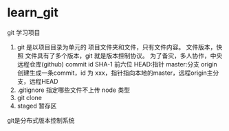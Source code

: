 # learn_git
git 学习项目

1. git 是以项目目录为单元的
项目文件夹和文件，只有文件内容。
文件版本，快照
文件具有了多个版本，git 就是版本控制协议。
为了备灾，多人协作，中央远程仓库(github)
commit id SHA-1 前六位
HEAD:指针  master:分支  origin
创建生成一条commit，id 为 xxx，指针指向本地的master，远程origin主分支，远程HEAD
2. .gitignore 指定哪些文件不上传
node 类型
3. git clone 
4. staged 暂存区

git是分布式版本控制系统
